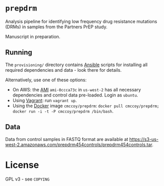 # `prepdrm`

Analysis pipeline for identifying low frequency drug resistance mutations (DRMs) in samples from the Partners PrEP study.

Manuscript in preparation.

## Running

The `provisioning/` directory contains [Ansible](http://www.ansible.com) scripts for installing all required dependencies and data - look there for details.

Alternatively, use one of these options:

* On AWS: the [AMI](http://en.wikipedia.org/wiki/Amazon_Machine_Image) `ami-0ccca73c` in `us-west-2` has all necessary dependencies and control data pre-loaded. Login as `ubuntu`.
* Using [Vagrant](http://www.vagrantup.com): run `vagrant up`.
* Using the [Docker](http://www.docker.io) image `cmccoy/prepdrm`:
  `docker pull cmccoy/prepdrm; docker run -i -t -P cmccoy/prepdrm /bin/bash`.

## Data

Data from control samples in FASTQ format are available at https://s3-us-west-2.amazonaws.com/prepdrm454controls/prepdrm454controls.tar.

# License

GPL v3 - see `COPYING`
